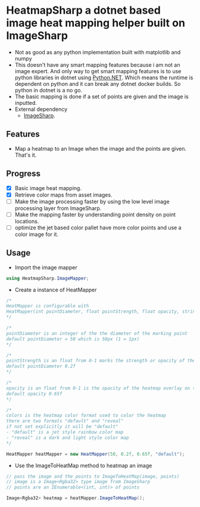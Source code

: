 # HeatmapSharp a dotnet based image heat mapping helper built on ImageSharp

- Not as good as any python implementation built with matplotlib and numpy
- This doesn't have any smart mapping features because i am not an image expert. And only way to get smart mapping features is to use python libraries in dotnet using [Python.NET](https://github.com/pythonnet/pythonnet). Which means the runtime is dependent on python and it can break any dotnet docker builds. So python in dotnet is a no go.
- The basic mapping is done if a set of points are given and the image is inputted.
- External dependency
  -  [ImageSharp](https://github.com/SixLabors/ImageSharp).


## Features
- Map a heatmap to an Image when the image and the points are given. That's it.

## Progress
- [x] Basic image heat mapping.
- [x] Retrieve color maps from asset images.
- [ ] Make the image processing faster by using the low level image processing layer from ImageSharp.
- [ ] Make the mapping faster by understanding point density on point locations.
- [ ] optimize the jet based color pallet have more color points and use a color image for it.

## Usage

- Import the image mapper
```c#
using HeatmapSharp.ImageMapper;
```

- Create a instance of HeatMapper
```c#
/* 
HeatMapper is configurable with 
HeatMapper(int pointDiameter, float pointStrength, float opacity, string colors) 
*/

/* 
pointDiameter is an integer of the the diameter of the marking point
default pointDiameter = 50 which is 50px (1 = 1px)
*/

/* 
pointStrength is an float from 0-1 marks the strength or opacity of the point
default pointDiameter 0.2f
*/

/* 
opacity is an float from 0-1 is the opacity of the heatmap overlay on the original image
default opacity 0.65f
*/

/* 
colors is the heatmap color format used to color the heatmap
there are two formats "default" and "reveal"
if not set explicitly it will be "default"
- "default" is a jet style rainbow color map
- "reveal" is a dark and light style color map  
*/

HeatMapper heatMapper = new HeatMapper(50, 0.2f, 0.65f, "default");
```

- Use the ImageToHeatMap method to heatmap an image
```c#
// pass the image and the points to ImageToHeatMap(image, points)
// image is a Image<Rgba32> type image from ImageSharp
// points are an IEnumerable<(int, int)> of points

Image<Rgba32> heatmap = heatMapper.ImageToHeatMap();
```